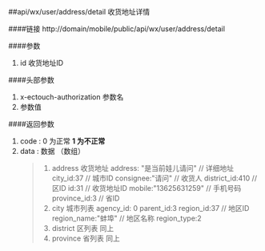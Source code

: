 ##api/wx/user/address/detail  收货地址详情

####链接
     http://domain/mobile/public/api/wx/user/address/detail

####参数
1. id  收货地址ID


####头部参数
1. x-ectouch-authorization     参数名
2.    参数值

####返回参数
1. code : 0 为正常   **1 为不正常**
2. data  : 数据 （数组）
    > 1. address 收货地址
      > address: "是当前娃儿请问"   // 详细地址
      > city_id:37     // 城市ID
      > consignee:"请问"   // 收货人
      > district_id:410    // 区ID
      > id:31     // 收货地址ID
      > mobile:"13625631259"    // 手机号码
      > province_id:3     // 省ID
    > 2. city   城市列表
      > agency_id: 0
      > parent_id:3
      > region_id:37     // 地区ID
      > region_name:"蚌埠"   // 地区名称
      > region_type:2
    > 3. district  区列表   同上
    > 4. province  省列表   同上
